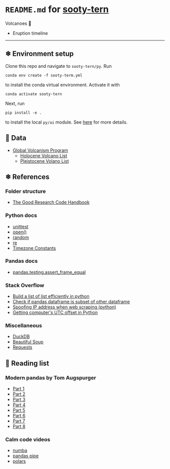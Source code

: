 # `README.md` for [sooty-tern](https://github.com/Ai-Yukino/sooty-tern)

Volcanoes 🌋

- Eruption timeline

---

## ❄ Environment setup

Clone this repo and navigate to `sooty-tern/py`. Run

```
conda env create -f sooty-term.yml
```

to install the conda virtual environment. Activate it with

```
conda activate sooty-tern
```

Next, run

```
pip install -e .
```

to install the local `py/ai` module. See [here](https://goodresearch.dev/setup.html#pip-install-your-package) for more details.

## 🌸 Data

- [Global Volcanism Program](https://volcano.si.edu/)
  - [Holocene Volcano List](https://volcano.si.edu/volcanolist_holocene.cfm)
  - [Pleistocene Volano List](https://volcano.si.edu/volcanolist_pleistocene.cfm)

## ❄ References

### Folder structure

- [The Good Research Code Handbook](https://goodresearch.dev/)

### Python docs

- [unittest](https://docs.python.org/3/library/unittest.html)
- [open()](https://docs.python.org/3/library/functions.html#open)
- [random](https://docs.python.org/3/library/random.html)
- [re](https://docs.python.org/3/library/re.html)
- [Timezone Constants](https://docs.python.org/3/library/time.html#time.timezone)

### Pandas docs

- [pandas.testing.assert_frame_equal](https://pandas.pydata.org/pandas-docs/stable/reference/api/pandas.testing.assert_frame_equal.html)

### Stack Overflow

- [Build a list of list efficiently in python](https://stackoverflow.com/questions/23040784/build-a-list-of-list-efficiently-in-python)
- [Check if pandas dataframe is subset of other dataframe](https://stackoverflow.com/a/49531052)
- [Spoofing IP address when web scraping (python)](https://stackoverflow.com/a/56654164)
- [Getting computer's UTC offset in Python](https://stackoverflow.com/a/3168394)

### Miscellaneous

- [DuckDB](https://duckdb.org/)
- [Beautiful Soup](https://www.crummy.com/software/BeautifulSoup/bs4/doc/)
- [Requests](https://requests.readthedocs.io/en/latest/)

## 🌸 Reading list

### Modern pandas by Tom Augspurger

- [Part 1](https://tomaugspurger.github.io/modern-1-intro.html)
- [Part 2](https://tomaugspurger.github.io/method-chaining.html)
- [Part 3](https://tomaugspurger.github.io/modern-3-indexes.html)
- [Part 4](https://tomaugspurger.github.io/modern-4-performance.html)
- [Part 5](https://tomaugspurger.github.io/modern-5-tidy.html)
- [Part 6](https://tomaugspurger.github.io/modern-6-visualization.html)
- [Part 7](https://tomaugspurger.github.io/modern-7-timeseries.html)
- [Part 8](https://tomaugspurger.github.io/modern-8-scaling.html)

### Calm code videos

- [numba](https://calmcode.io/numba/introduction.html)
- [pandas pipe](https://calmcode.io/pandas-pipe/introduction.html)
- [polars](https://calmcode.io/polars/introduction.html)
